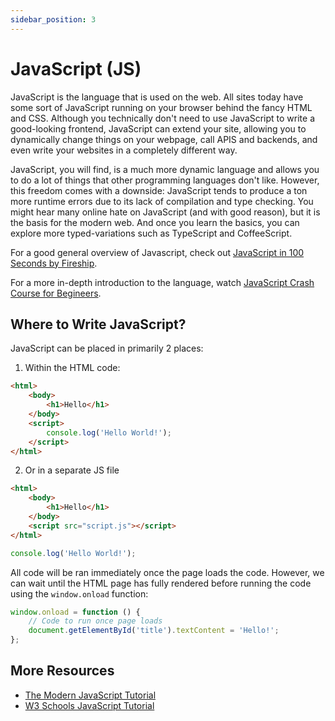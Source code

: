 ```yaml
---
sidebar_position: 3
---
```


# JavaScript (JS)

JavaScript is the language that is used on the web. All sites today have some sort of JavaScript running on your browser behind the fancy HTML and CSS. Although you technically don't need to use JavaScript to write a good-looking frontend, JavaScript can extend your site, allowing you to dynamically change things on your webpage, call APIS and backends, and even write your websites in a completely different way.

JavaScript, you will find, is a much more dynamic language and allows you to do a lot of things that other programming languages don't like. However, this freedom comes with a downside: JavaScript tends to produce a ton more runtime errors due to its lack of compilation and type checking. You might hear many online hate on JavaScript (and with good reason), but it is the basis for the modern web. And once you learn the basics, you can explore more typed-variations such as TypeScript and CoffeeScript.

For a good general overview of Javascript, check out [JavaScript in 100 Seconds by Fireship](https://www.youtube.com/watch?v=DHjqpvDnNGE).

For a more in-depth introduction to the language, watch [JavaScript Crash Course for Begineers](https://www.youtube.com/watch?v=hdI2bqOjy3c).

## Where to Write JavaScript?

JavaScript can be placed in primarily 2 places:

1. Within the HTML code:

```html title="index.html"
<html>
    <body>
        <h1>Hello</h1>
    </body>
    <script>
        console.log('Hello World!');
    </script>
</html>
```

2. Or in a separate JS file

```html title="index.html"
<html>
    <body>
        <h1>Hello</h1>
    </body>
    <script src="script.js"></script>
</html>
```

```js title="script.js"
console.log('Hello World!');
```

All code will be ran immediately once the page loads the code. However, we can wait until the HTML page has fully rendered before running the code using the `window.onload` function:

```js
window.onload = function () {
    // Code to run once page loads
    document.getElementById('title').textContent = 'Hello!';
};
```

## More Resources

-   [The Modern JavaScript Tutorial](https://javascript.info/)
-   [W3 Schools JavaScript Tutorial](https://www.w3schools.com/js/)
